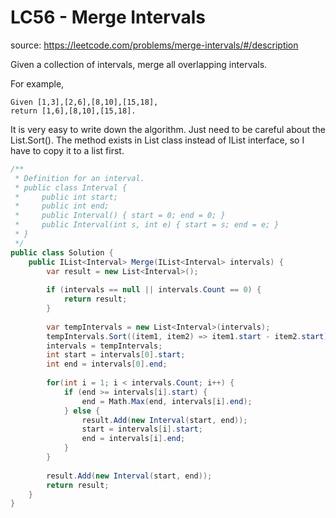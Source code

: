 # LC56 - Merge Intervals
source: https://leetcode.com/problems/merge-intervals/#/description

Given a collection of intervals, merge all overlapping intervals.

For example,
```
Given [1,3],[2,6],[8,10],[15,18],
return [1,6],[8,10],[15,18].
```

It is very easy to write down the algorithm. Just need to be careful about the List.Sort(). The method exists in List class instead of IList interface, so I have to copy it to a list first. 

```csharp
/**
 * Definition for an interval.
 * public class Interval {
 *     public int start;
 *     public int end;
 *     public Interval() { start = 0; end = 0; }
 *     public Interval(int s, int e) { start = s; end = e; }
 * }
 */
public class Solution {
    public IList<Interval> Merge(IList<Interval> intervals) {
        var result = new List<Interval>();
        
        if (intervals == null || intervals.Count == 0) {
            return result;
        }
        
        var tempIntervals = new List<Interval>(intervals);        
        tempIntervals.Sort((item1, item2) => item1.start - item2.start);
        intervals = tempIntervals;
        int start = intervals[0].start;
        int end = intervals[0].end;
        
        for(int i = 1; i < intervals.Count; i++) {
            if (end >= intervals[i].start) {
                end = Math.Max(end, intervals[i].end);
            } else {
                result.Add(new Interval(start, end));
                start = intervals[i].start;
                end = intervals[i].end;
            }
        }
        
        result.Add(new Interval(start, end));
        return result;
    }
}
```
